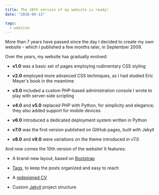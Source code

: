 ```yaml
---
title: The 10th version of my website is ready!
date: "2016-09-13"

tags:
  - website
---
```


More than 7 years have passed since the day I decided to create my own website - which I published a few months later, in September 2009.

Over the years, my website has gradually evolved:

- **v1.0** was a basic set of pages employing rudimentary CSS styling

- **v2.0** employed more advanced CSS techniques, as I had studied Eric Meyer's book in the meantime

- **v3.0** included a custom PHP-based administration console I wrote to play with server-side scripting

- **v4.0** and **v5.0** replaced PHP with Python, for simplicity and elegance; they also added support for mobile devices

- **v6.0** introduced a dedicated deployment system written in Python

- **v7.0** was the first version published on GitHub pages, built with Jekyll

- **v8.0** and **v9.0** were variations on the theme introduced in v7.0

And now comes the 10th version of the website! It features:

- A brand-new layout, based on [Bootstrap](http://getbootstrap.com/)

- [Tags](/blog/tags), to keep the posts organized and easy to reach

- A [redesigned CV](/cv_costa_en.pdf)

- Custom [Jekyll](https://jekyllrb.com/) project structure
